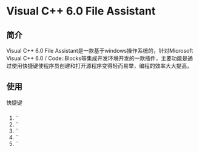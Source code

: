 Visual C++ 6.0 File Assistant
=====

简介
-----

Visual C++ 6.0 File Assistant是一款基于windows操作系统的，针对Microsoft Visual C++ 6.0 / Code::Blocks等集成开发环境开发的一款插件，主要功能是通过使用快捷键使程序员创建和打开源程序变得轻而易举，编程的效率大大提高。


使用
-----

快捷键
###

  1. ``
  1. ``
  1. ``
  1. ``
  1. ``
